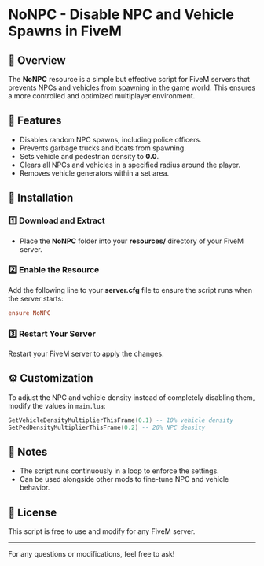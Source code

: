 # NoNPC - Disable NPC and Vehicle Spawns in FiveM

## 📜 Overview
The **NoNPC** resource is a simple but effective script for FiveM servers that prevents NPCs and vehicles from spawning in the game world. This ensures a more controlled and optimized multiplayer environment.

## 🚀 Features
- Disables random NPC spawns, including police officers.
- Prevents garbage trucks and boats from spawning.
- Sets vehicle and pedestrian density to **0.0**.
- Clears all NPCs and vehicles in a specified radius around the player.
- Removes vehicle generators within a set area.

## 📂 Installation
### 1️⃣ Download and Extract
- Place the **NoNPC** folder into your **resources/** directory of your FiveM server.

### 2️⃣ Enable the Resource
Add the following line to your **server.cfg** file to ensure the script runs when the server starts:

```ini
ensure NoNPC
```

### 3️⃣ Restart Your Server
Restart your FiveM server to apply the changes.

## ⚙️ Customization
To adjust the NPC and vehicle density instead of completely disabling them, modify the values in `main.lua`:

```lua
SetVehicleDensityMultiplierThisFrame(0.1) -- 10% vehicle density
SetPedDensityMultiplierThisFrame(0.2) -- 20% NPC density
```

## 📌 Notes
- The script runs continuously in a loop to enforce the settings.
- Can be used alongside other mods to fine-tune NPC and vehicle behavior.

## 📜 License
This script is free to use and modify for any FiveM server.

---

For any questions or modifications, feel free to ask!

